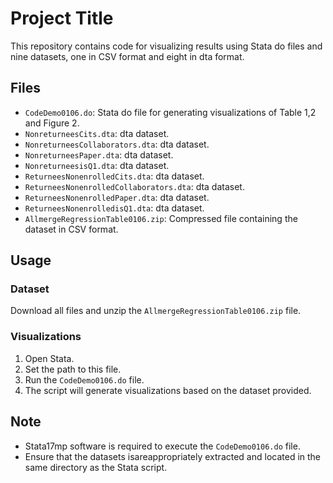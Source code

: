 # Project Title

This repository contains code for visualizing results using Stata do files and nine datasets, one in CSV format and eight in dta format.

## Files
- `CodeDemo0106.do`: Stata do file for generating visualizations of Table 1,2 and Figure 2.
- `NonreturneesCits.dta`: dta dataset.
- `NonreturneesCollaborators.dta`: dta dataset.
- `NonreturneesPaper.dta`: dta dataset.
- `NonreturneesisQ1.dta`: dta dataset.
- `ReturneesNonenrolledCits.dta`: dta dataset.
- `ReturneesNonenrolledCollaborators.dta`: dta dataset.
- `ReturneesNonenrolledPaper.dta`: dta dataset.
- `ReturneesNonenrolledisQ1.dta`: dta dataset.
- `AllmergeRegressionTable0106.zip`: Compressed file containing the dataset in CSV format.

## Usage

### Dataset
Download all files and unzip the `AllmergeRegressionTable0106.zip` file.

### Visualizations
1. Open Stata.
2. Set the path to this file.
3. Run the `CodeDemo0106.do` file.
4. The script will generate visualizations based on the dataset provided.

## Note

- Stata17mp software is required to execute the `CodeDemo0106.do` file.
- Ensure that the datasets isareappropriately extracted and located in the same directory as the Stata script.

